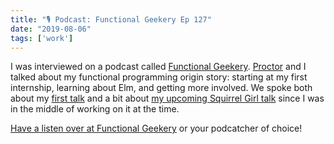 ```yaml
---
title: "🎙 Podcast: Functional Geekery Ep 127"
date: "2019-08-06"
tags: ['work']
---
```


I was interviewed on a podcast called [Functional Geekery](https://www.functionalgeekery.com/). [Proctor](https://twitter.com/stevenproctor) and I talked about my functional programming origin story: starting at my first internship, learning about Elm, and getting more involved. We spoke both about my [first talk](../where-the-elm-am-i) and a bit about [my upcoming Squirrel Girl talk](../graphq-squirrel) since I was in the middle of working on it at the time.

[Have a listen over at Functional Geekery](https://www.functionalgeekery.com/episode-127-katie-hughes/) or your podcatcher of choice!
